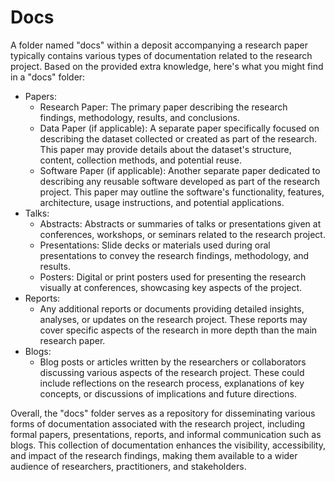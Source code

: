# Docs

A folder named "docs" within a deposit accompanying a research paper typically contains various types of documentation related to the research project. Based on the provided extra knowledge, here's what you might find in a "docs" folder:

* Papers:
  * Research Paper: The primary paper describing the research findings, methodology, results, and conclusions.
  * Data Paper (if applicable): A separate paper specifically focused on describing the dataset collected or created as part of the research. This paper may provide details about the dataset's structure, content, collection methods, and potential reuse.
  * Software Paper (if applicable): Another separate paper dedicated to describing any reusable software developed as part of the research project. This paper may outline the software's functionality, features, architecture, usage instructions, and potential applications.
* Talks:
  * Abstracts: Abstracts or summaries of talks or presentations given at conferences, workshops, or seminars related to the research project.
  * Presentations: Slide decks or materials used during oral presentations to convey the research findings, methodology, and results.
  * Posters: Digital or print posters used for presenting the research visually at conferences, showcasing key aspects of the project.
* Reports:
  * Any additional reports or documents providing detailed insights, analyses, or updates on the research project. These reports may cover specific aspects of the research in more depth than the main research paper.
* Blogs:
  * Blog posts or articles written by the researchers or collaborators discussing various aspects of the research project. These could include reflections on the research process, explanations of key concepts, or discussions of implications and future directions.

Overall, the "docs" folder serves as a repository for disseminating various forms of documentation associated with the research project, including formal papers, presentations, reports, and informal communication such as blogs. This collection of documentation enhances the visibility, accessibility, and impact of the research findings, making them available to a wider audience of researchers, practitioners, and stakeholders.

